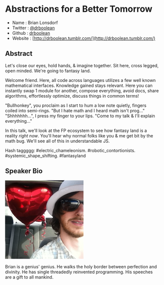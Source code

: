 # Abstractions for a Better Tomorrow

* Name      : Brian Lonsdorf
* Twitter   : [@drboolean](https://twitter.com/drboolean)
* Github    : [drboolean](https://github.com/drboolean/)
* Website   : [http://drboolean.tumblr.com/](http://drboolean.tumblr.com/)


## Abstract

Let's close our eyes, hold hands, & imagine together. Sit here, cross legged, open minded.
We're going to fantasy land.

Welcome friend. Here, all code across languages utilizes a few well known mathematical interfaces.
Knowledge gained stays relevant. Here you can instantly swap 1 module for another,
compose everything, avoid docs, share algorithms, effortlessly optimize, discuss things in common terms!

"Bullhonkey", you proclaim as I start to hum a low note quietly, fingers coiled into semi-rings.
"But I hate math and I heard math isn't prog..."
"Shhhhhhh...", I press my finger to your lips. "Come to my talk & I'll explain everything..."
                                                               
In this talk, we'll look at the FP ecosystem to see how fantasy land is a reality _right now_.
You'll hear why normal folks like you & me get bit by the math bug.
We'll see all of this in understandable JS.

Hash taggggg: \#electric\_chameleonism. \#robotic\_contortionists. \#systemic\_shape\_shifting. \#fantasyland


## Speaker Bio

![Brian Lonsdorf](images/drboolean.png)

Brian is a genius' genius.
He walks the holy border between perfection and divinity.
He has single threadedly reinvented programming.
His speeches are a gift to all mankind.

